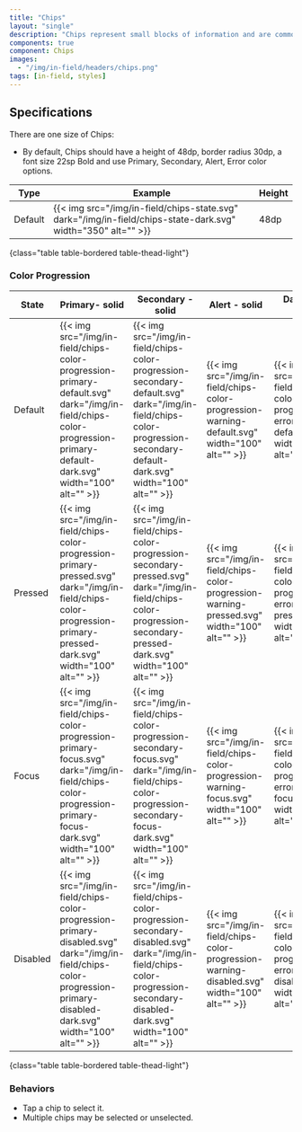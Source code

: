 ```yaml
---
title: "Chips"
layout: "single"
description: "Chips represent small blocks of information and are commonly used for input or filtering."
components: true
component: Chips
images:
  - "/img/in-field/headers/chips.png"
tags: [in-field, styles]
---
```


## Specifications

There are one size of Chips:

- By default, Chips should have a height of 48dp, border radius 30dp, a font size 22sp Bold and use Primary, Secondary, Alert, Error color options.

<!-- prettier-ignore-start -->
| Type    | Example                                                                                                      | Height |
|---------| ------------------------------------------------------------------------------------------------------------ | ------ |
| Default | {{< img src="/img/in-field/chips-state.svg" dark="/img/in-field/chips-state-dark.svg" width="350" alt="" >}} | 48dp   |
{class="table table-bordered table-thead-light"}

<!-- prettier-ignore-end -->

### Color Progression

<!-- prettier-ignore-start -->
| State    | Primary- solid                                                                   | Secondary - solid                                                                         | Alert - solid  | Danger - solid |
| ---------------- | ---------------------------------------------------------------------------------- | ------------------------------------------------------------------------------------------ | ---------------------- | ------------------------ |
| Default  | {{< img src="/img/in-field/chips-color-progression-primary-default.svg" dark="/img/in-field/chips-color-progression-primary-default-dark.svg" width="100" alt="" >}} | {{< img src="/img/in-field/chips-color-progression-secondary-default.svg" dark="/img/in-field/chips-color-progression-secondary-default-dark.svg" width="100" alt="" >}} | {{< img src="/img/in-field/chips-color-progression-warning-default.svg" width="100" alt="" >}} |{{< img src="/img/in-field/chips-color-progression-error-default.svg" width="100" alt="" >}} |
| Pressed   | {{< img src="/img/in-field/chips-color-progression-primary-pressed.svg" dark="/img/in-field/chips-color-progression-primary-pressed-dark.svg"  width="100" alt="" >}} | {{< img src="/img/in-field/chips-color-progression-secondary-pressed.svg" dark="/img/in-field/chips-color-progression-secondary-pressed-dark.svg" width="100" alt="" >}} | {{< img src="/img/in-field/chips-color-progression-warning-pressed.svg" width="100" alt="" >}} | {{< img src="/img/in-field/chips-color-progression-error-pressed.svg" width="100" alt="" >}} |
| Focus | {{< img src="/img/in-field/chips-color-progression-primary-focus.svg" dark="/img/in-field/chips-color-progression-primary-focus-dark.svg" width="100" alt="" >}} | {{< img src="/img/in-field/chips-color-progression-secondary-focus.svg" dark="/img/in-field/chips-color-progression-secondary-focus-dark.svg" width="100" alt="" >}} | {{< img src="/img/in-field/chips-color-progression-warning-focus.svg" width="100" alt="" >}} | {{< img src="/img/in-field/chips-color-progression-error-focus.svg" width="100" alt="" >}} |
| Disabled | {{< img src="/img/in-field/chips-color-progression-primary-disabled.svg" dark="/img/in-field/chips-color-progression-primary-disabled-dark.svg" width="100" alt="" >}} | {{< img src="/img/in-field/chips-color-progression-secondary-disabled.svg" dark="/img/in-field/chips-color-progression-secondary-disabled-dark.svg" width="100" alt="" >}} | {{< img src="/img/in-field/chips-color-progression-warning-disabled.svg" width="100" alt="" >}} | {{< img src="/img/in-field/chips-color-progression-error-disabled.svg" width="100" alt="" >}} |
{class="table table-bordered table-thead-light"}
<!-- prettier-ignore-end -->

### Behaviors

- Tap a chip to select it.
- Multiple chips may be selected or unselected.
